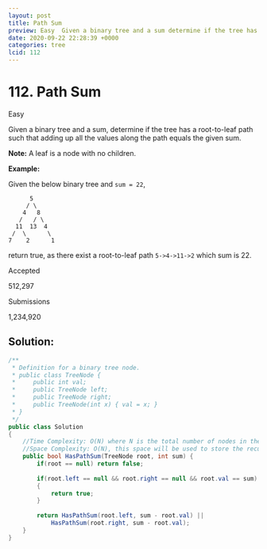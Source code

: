 ```yaml
---
layout: post
title: Path Sum
preview: Easy  Given a binary tree and a sum determine if the tree has a roottoleaf path such that adding up all the values along the path eq
date: 2020-09-22 22:28:39 +0000
categories: tree
lcid: 112
---
```


# 112. Path Sum

Easy

Given a binary tree and a sum, determine if the tree has a root-to-leaf path such that adding up all the values along the path equals the given sum.

**Note:** A leaf is a node with no children.

**Example:**

Given the below binary tree and `sum = 22`,

```
      5
     / \
    4   8
   /   / \
  11  13  4
 /  \      \
7    2      1
```

return true, as there exist a root-to-leaf path `5->4->11->2` which sum is 22.

Accepted

512,297

Submissions

1,234,920

## Solution:

```c#
/**
 * Definition for a binary tree node.
 * public class TreeNode {
 *     public int val;
 *     public TreeNode left;
 *     public TreeNode right;
 *     public TreeNode(int x) { val = x; }
 * }
 */
public class Solution 
{
	//Time Complexity: O(N) where N is the total number of nodes in the tree.
	//Space Complexity: O(N), this space will be used to store the recursion stack. The worst case will happen when the given tree is a linked list (i.e. every node has only one child)
    public bool HasPathSum(TreeNode root, int sum) {
        if(root == null) return false;
        
        if(root.left == null && root.right == null && root.val == sum)
        {
            return true;
        }
        
        return HasPathSum(root.left, sum - root.val) || 
            HasPathSum(root.right, sum - root.val); 
    }
}
```